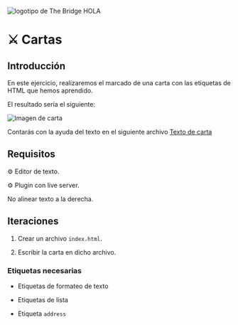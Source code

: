 ![logotipo de The Bridge](https://user-images.githubusercontent.com/27650532/77754601-e8365180-702b-11ea-8bed-5bc14a43f869.png "logotipo de The Bridge")
HOLA
# :crossed_swords: Cartas #

## Introducción ##

En este ejercicio, realizaremos el marcado de una carta con las etiquetas de HTML que hemos aprendido.

El resultado sería el siguiente:

![Imagen de carta](letter.png)

Contarás con la ayuda del texto en el siguiente archivo [Texto de carta](letter.txt)

## Requisitos ##

:gear: Editor de texto.

:gear: Plugin con live server.

No alinear texto a la derecha.

## Iteraciones ##

1. Crear un archivo `index.html`.

2. Escribir la carta en dicho archivo.

### Etiquetas necesarias ###

- Etiquetas de formateo de texto

- Etiquetas de lista

- Etiqueta `address`
